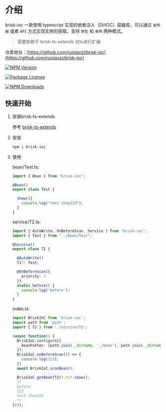 # 介绍

brisk-ioc 一款使用 typescript 实现的依赖注入（DI/IOC）容器库，可以通过 `装饰器` 或者 `API` 方式实现实例的获取。支持 `原型` 和 `单例` 两种模式。

> 需要依赖于 brisk-ts-extends 对ts进行扩展

仓库地址：[https://github.com/ruixiaozi/brisk-ioc](https://github.com/ruixiaozi/brisk-ioc)

<a href="https://www.npmjs.com/package/brisk-ioc"><img src="https://img.shields.io/npm/v/brisk-ioc.svg" alt="NPM Version" /></a>

<a href="https://www.npmjs.com/package/brisk-ioc"><img src="https://img.shields.io/npm/l/brisk-ioc.svg" alt="Package License" /></a>

<a href="https://www.npmjs.com/package/brisk-ioc"><img src="https://img.shields.io/npm/dm/brisk-ioc.svg" alt="NPM Downloads" /></a>

## 快速开始

1. 安装brisk-ts-extends

    参考 [brisk-ts-extends](../brisk-ts-extend/)

2. 安装

    ```sh
    npm i brisk-ioc
    ```

3. 使用

    bean/Test.ts:

    ```ts
    import { Bean } from "brisk-ioc";

    @Bean()
    export class Test {

      show(){
        console.log("test show123");
      }
    }
    ```

    service/T2.ts:

    ```ts
    import { AutoWrite, OnBeforeScan, Service } from "brisk-ioc";
    import { Test } from "../bean/Test";

    @Service()
    export class T2 {

      @AutoWrite()
      t1?: Test;

      @OnBeforeScan({
        priority: 1
      })
      static before() {
        console.log('before');
      }
    }
    ```

    index.ts:

    ```ts
    import BriskIoC from 'brisk-ioc';
    import path from 'path';
    import { T2 } from './service/T2';

    (async function() {
      BriskIoC.configure({
        beanPathes: [path.join(__dirname, './bean'), path.join(__dirname, './service')]
      });
      BriskIoC.onBeforeScan(() => {
        console.log(123);
      })
      await BriskIoC.scanBean();

      BriskIoC.getBean(T2)?.t1?.show();
      /* 
      before
      123
      test show123
      */
    })();
    ```
    